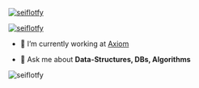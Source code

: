 <p align="left"> <a href="https://github.com/ryo-ma/github-profile-trophy"><img src="https://github-profile-trophy.vercel.app/?username=seiflotfy" alt="seiflotfy" /></a> </p>

<p align="left"> <a href="https://twitter.com/seiflotfy" target="blank"><img src="https://img.shields.io/twitter/follow/seiflotfy?logo=twitter&style=for-the-badge" alt="seiflotfy" /></a> </p>

- 🔭 I’m currently working at [Axiom](https://axiom.co)

- 💬 Ask me about **Data-Structures, DBs, Algorithms**


<p><img align="left" src="https://github-readme-stats.vercel.app/api/top-langs?username=seiflotfy&show_icons=true&locale=en&layout=compact" alt="seiflotfy" /></p>
